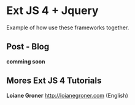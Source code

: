 # Ext JS 4 + Jquery

Example of how use these frameworks together.

## Post - Blog

**comming soon**

## Mores Ext JS 4 Tutorials

**Loiane Groner** http://loianegroner.com (English)
